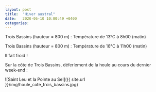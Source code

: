 ```yaml
---
layout: post
title:  "Hiver austral"
date:   2020-06-10 10:00:49 +0400
categories: 
---
```



Trois Bassins (hauteur = 800 m) : Température de 13°C à 8h00 (matin)

Trois Bassins (hauteur = 800 m) : Température de 16°C à 11h00 (matin)

Il fait froid !

Sur la côte de Trois Bassins, déferlement de la houle au cours du dernier week-end :

![Saint Leu et la Pointe au Sel]({{ site.url }}/img/houle_cote_trois_bassins.jpg)
